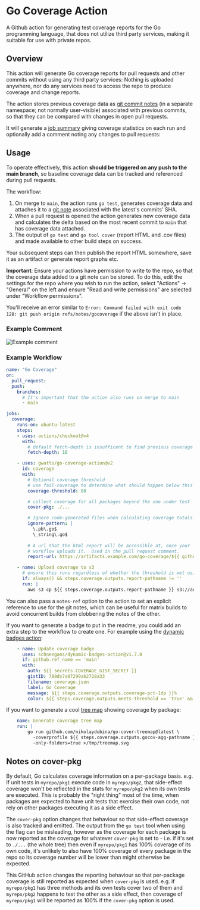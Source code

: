 # Go Coverage Action

A Github action for generating test coverage reports for the Go programming language, that does not utilize third party services, making it suitable for use with private repos.

## Overview

This action will generate Go coverage reports for pull requests and other commits without using any third party services:  Nothing is uploaded anywhere, nor do any services need to access the repo to produce coverage and change reports.

The action stores previous coverage data as [git commit notes](https://git-scm.com/docs/git-notes) (in a separate namespace; not normally user-visible) associated with previous commits, so that they can be compared with changes in open pull requests.

It will generate a [job summary](https://github.blog/2022-05-09-supercharging-github-actions-with-job-summaries/) giving coverage statistics on each run and optionally add a comment noting any changes to pull requests:


## Usage

To operate effectively, this action **should be triggered on any push to the main branch**, so baseline coverage data can be tracked and referenced during pull requests.

The workflow:

1. On merge to `main`, the action runs `go test`, generates coverage data and attaches it to a [git note](https://git-scm.com/docs/git-notes) associated with the latest's commits' SHA.
2. When a pull request is opened the action generates new coverage data and calculates the delta based on the most recent commit to `main` that has coverage data attached.
3. The output of `go test` and `go tool cover` (report HTML and .cov files) and made available to other build steps on success.


Your subsequent steps can then publish the report HTML somewhere, save it as an artifact or generate report graphs etc.

**Important**: Ensure your actions have permission to write to the repo, so that the coverage data added to a git note can be stored.  To do this, edit the settings for the repo where you wish to run the action, select "Actions" -> "General" on the left and ensure "Read and write permissions" are selected under "Workflow permissions".

You'll receive an error similar to `Error: Command failed with exit code 128: git push origin refs/notes/gocoverage` if the above isn't in place.


### Example Comment

![Example comment](./docs/comment.png)


### Example Workflow

```yaml
name: "Go Coverage"
on:
  pull_request:
  push:
    branches:
      # It's important that the action also runs on merge to main
      - main

jobs:
  coverage:
    runs-on: ubuntu-latest
    steps:
    - uses: actions/checkout@v4
      with:
        # default fetch-depth is insufficent to find previous coverage notes
        fetch-depth: 10

    - uses: gwatts/go-coverage-action@v2
      id: coverage
      with:
        # Optional coverage threshold
        # use fail-coverage to determine what should happen below this threshold
        coverage-threshold: 80

        # collect coverage for all packages beyond the one under test
        cover-pkg: ./...

        # Ignore code-generated files when calculating coverage totals
        ignore-pattern: |
          \.pb\.go$
          \_string\.go$
        
        # A url that the html report will be accessible at, once your
        # workflow uploads it.  Used in the pull request comment.
        report-url: https://artifacts.example.com/go-coverage/${{ github.ref_name}}.html

    - name: Upload coverage to s3
      # ensure this runs regardless of whether the threshold is met using always()
      if: always() && steps.coverage.outputs.report-pathname != ''
      run: |
        aws s3 cp ${{ steps.coverage.outputs.report-pathname }} s3://artifacts.example.com-bucket/go-coverage/${{ github.ref_name}}.html
```

You can also pass a `notes-ref` option to the action to set an explicit reference to use for the git notes, which can be useful for matrix builds to avoid concurrent builds from clobbering the notes of the other.

If you want to generate a badge to put in the readme, you could add an extra step to the workflow to create one.  For example using the [dynamic badges action](https://github.com/Schneegans/dynamic-badges-action):


```yaml
    - name: Update coverage badge
      uses: schneegans/dynamic-badges-action@v1.7.0
      if: github.ref_name == 'main'
      with:
        auth: ${{ secrets.COVERAGE_GIST_SECRET }}
        gistID: 788ds7a07299ab2728a33
        filename: coverage.json
        label: Go Coverage
        message: ${{ steps.coverage.outputs.coverage-pct-1dp }}%
        color: ${{ steps.coverage.outputs.meets-threshold == 'true' && 'green' || 'red' }}
```

If you want to generate a cool [tree map](https://github.com/nikolaydubina/go-cover-treemap) showing coverage by package:

```yaml
    name: Generate coverage tree map
    run: |
    	go run github.com/nikolaydubina/go-cover-treemap@latest \
          -coverprofile ${{ steps.coverage.outputs.gocov-agg-pathname }} \
          -only-folders=true >/tmp/treemap.svg
```


## Notes on cover-pkg

By default, Go calculates coverage information on a per-package basis.  e.g. If unit tests in `myrepo/pkg1` execute code in `myrepo/pkg2`, that side-effect coverage won't be reflected in the stats for `myrepo/pkg2` when its own tests are executed.  This is probably the "right thing" most of the time, when packages are expected to have unit tests that exercise their own code, not rely on other packages executing it as a side effect.

The `cover-pkg` option changes that behaviour so that side-effect coverage is also tracked and emitted.  The output from the `go test` tool when using the flag can be misleading, however as the coverage for each package is now reported as the coverage for whatever `cover-pkg` is set to - i.e. if it's set to `./...` (the whole tree) then even if `myrepo/pkg1` has 100% coverage of its own code, it's unlikely to also have 100% coverage of every package in the repo so its coverage number will be lower than might otherwise be expected.

This GitHub action changes the reporting behaviour so that per-package coverage is still reported as expected when `cover-pkg` is used.  e.g. if `myrepo/pkg1` has three methods and its own tests cover two of them and `myrepo/pkg2` happens to test the other as a side effect, then coverage of `myrepo/pkg1` will be reported as 100% if the `cover-pkg` option is used.
